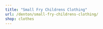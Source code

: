 ```yaml
---
title: "Small Fry Childrens Clothing"
url: /denton/small-fry-childrens-clothing/
shop: clothes
---
```

